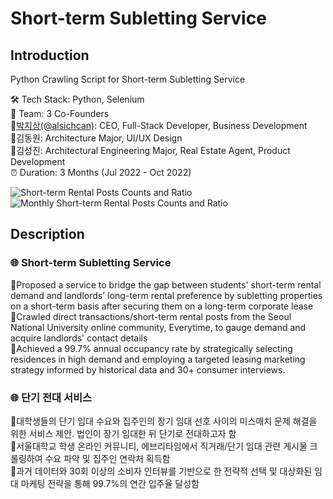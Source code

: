 # Short-term Subletting Service
## Introduction  
Python Crawling Script for Short-term Subletting Service  

🛠 Tech Stack: Python, Selenium  
👥 Team: 3 Co-Founders  
🔸[박지상(@alsichcan)](https://github.com/alsichcan): CEO, Full-Stack Developer, Business Development  
🔸김동원: Architecture Major, UI/UX Design  
🔸김성진: Architectural Engineering Major, Real Estate Agent, Product Development  
⏰ Duration: 3 Months (Jul 2022 - Oct 2022) 

![Short-term Rental Posts Counts and Ratio](https://github.com/alsichcan/GreatZipsa/assets/37293866/6b296c9e-88e8-4f9b-afcb-64275b54a579)
![Monthly Short-term Rental Posts Counts and Ratio](https://github.com/alsichcan/GreatZipsa/assets/37293866/dda5c2d1-15b3-4a66-a962-fc050af2dd04)

## Description
### 🌐 Short-term Subletting Service  
🔸Proposed a service to bridge the gap between students' short-term rental demand and landlords' long-term rental preference by subletting properties on a short-term basis after securing them on a long-term corporate lease  
🔸Crawled direct transactions/short-term rental posts from the Seoul National University online community, Everytime, to gauge demand and acquire landlords' contact details  
🔸Achieved a 99.7% annual occupancy rate by strategically selecting residences in high demand and employing a targeted leasing marketing strategy informed by historical data and 30+ consumer interviews.  

### 🌐 단기 전대 서비스  
🔸대학생들의 단기 임대 수요와 집주인의 장기 임대 선호 사이의 미스매치 문제 해결을 위한 서비스 제안. 법인이 장기 임대한 뒤 단기로 전대하고자 함  
🔸서울대학교 학생 온라인 커뮤니티, 에브리타임에서 직거래/단기 임대 관련 게시물 크롤링하여 수요 파악 및 집주인 연락처 획득함  
🔸과거 데이터와 30회 이상의 소비자 인터뷰를 기반으로 한 전략적 선택 및 대상화된 임대 마케팅 전략을 통해 99.7%의 연간 입주율 달성함  

